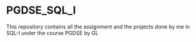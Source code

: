 # PGDSE_SQL_I
This repository contains all the assignment and the projects done by me in SQL-I under the course PGDSE by GL
